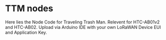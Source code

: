 # TTM nodes
Here lies the Node Code for Traveling Trash Man. Relevent for HTC-AB01v2 and HTC-AB02. 
Upload via Arduino IDE with your own LoRaWAN Device EUI and Application Key.

